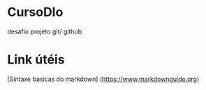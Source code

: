 # CursoDIo
desafio projeto git/ github

# Link útéis
[Sintaxe basicas do markdown] (https://www.markdownguide.org)
